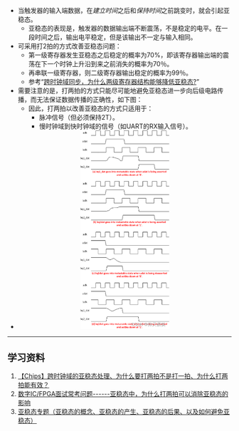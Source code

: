 * 当触发器的输入端数据，在*建立时间*之后和*保持时间*之前跳变时，就会引起亚稳态。
  * 亚稳态的表现是，触发器的数据输出端不断震荡，不是稳定的电平。在一段时间之后，输出电平稳定，但是该输出不一定与输入相同。
* 可采用打2拍的方式改善亚稳态问题：
  * 第一级寄存器发生亚稳态之后稳定的概率为70%，即该寄存器输出端的震荡在下一个时钟上升沿到来之前消失的概率为70％。
  * 再串联一级寄存器，则二级寄存器输出稳定的概率为99％。
  * 参考“[跨时钟域同步，为什么两级寄存器结构能够降低亚稳态?](https://www.zhihu.com/question/43571892)”
* 需要注意的是，打两拍的方式只能尽可能地避免亚稳态进一步向后级电路传播，而无法保证数据传播的正确性，如下图：
  * 因此，打两拍以改善亚稳态的方式只适用于：
    * 脉冲信号（但必须保持2T）。
    * 慢时钟域到快时钟域的信号（如UART的RX输入信号）。
* <div align="center"> <img src="./pic/meta1.png"  width="200"/> 


---
## 学习资料
1. [【Chips】跨时钟域的亚稳态处理、为什么要打两拍不是打一拍、为什么打两拍能有效？](https://blog.csdn.net/Hide_in_Code/article/details/126600563)
2. [数字IC/FPGA面试常考问题------亚稳态中，为什么打两拍可以消除亚稳态的影响](https://blog.csdn.net/weixin_42279450/article/details/124199039)
3. [亚稳态专题（亚稳态的概念、亚稳态的产生、亚稳态的后果、以及如何避免亚稳态）](https://blog.csdn.net/CLL_caicai/article/details/104625791)